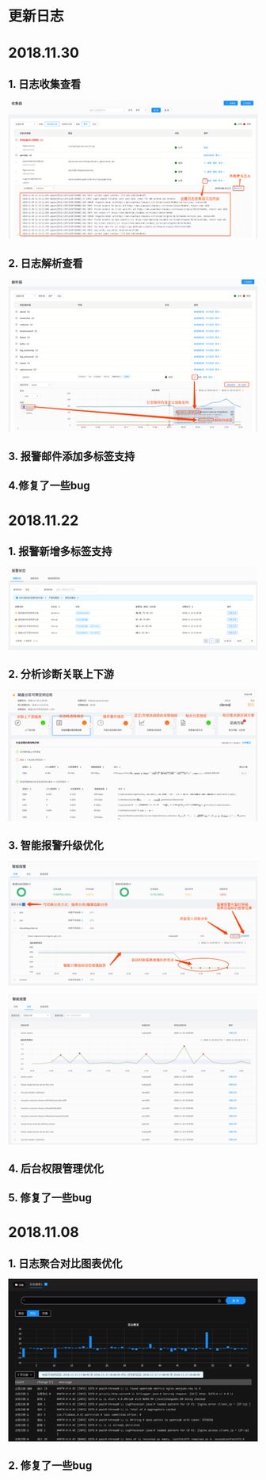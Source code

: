# **更新日志**

# 2018.11.30

## 1. 日志收集查看

![](/part5/images/log_collector-18-11-30.png)

## 2. 日志解析查看

![](/part5/images/log_parse-18-11-30.png)

## 3. 报警邮件添加多标签支持

## 4.修复了一些bug

# 2018.11.22

## 1. 报警新增多标签支持

![](/part5/images/alert_tag_18-11-22.png)

## 2. 分析诊断关联上下游

![](/part5/images/rca_18-11-22.png)

## 3. 智能报警升级优化

![](/part5/images/anomaly_18-11-22.png)

![](/part5/images/anomaly_history_18-11-22.png)

## 4. 后台权限管理优化

## 5. 修复了一些bug

# 2018.11.08

## 1. 日志聚合对比图表优化

![](/part5/images/log_compare_18-11-12.png)

## 2. 修复了一些bug